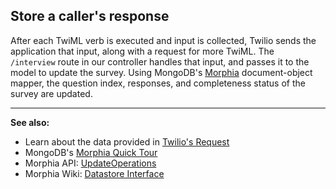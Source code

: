## Store a caller's response
After each TwiML verb is executed and input is collected, Twilio sends the 
application that input, along with a request for more TwiML. The  
```/interview``` route in our controller handles that input, and passes it to 
the model to update the survey. Using MongoDB's [Morphia](http://mongodb.github.io/morphia/) 
document-object mapper, the question index, responses, and completeness status 
of the survey are updated.

---
**See also:**
- Learn about the data provided in [Twilio's Request](https://www.twilio.com/docs/api/twiml/twilio_request)
- MongoDB's [Morphia Quick Tour](http://mongodb.github.io/morphia/1.0/getting-started/quick-tour)
- Morphia API: [UpdateOperations](http://mongodb.github.io/morphia/1.0/javadoc/index.html?org/mongodb/morphia/query/UpdateOperations.html)
- Morphia Wiki: [Datastore Interface](https://github.com/mongodb/morphia/wiki/Datastore)

